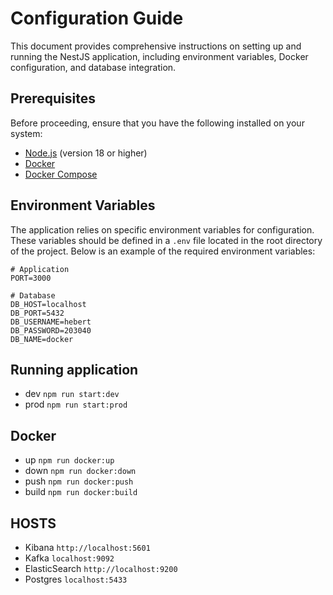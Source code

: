 # Configuration Guide

This document provides comprehensive instructions on setting up and running the NestJS application, including environment variables, Docker configuration, and database integration.

## Prerequisites

Before proceeding, ensure that you have the following installed on your system:

- [Node.js](https://nodejs.org/en/download/) (version 18 or higher)
- [Docker](https://www.docker.com/get-started)
- [Docker Compose](https://docs.docker.com/compose/install/)

## Environment Variables

The application relies on specific environment variables for configuration. These variables should be defined in a `.env` file located in the root directory of the project. Below is an example of the required environment variables:

```env
# Application
PORT=3000

# Database
DB_HOST=localhost
DB_PORT=5432
DB_USERNAME=hebert
DB_PASSWORD=203040
DB_NAME=docker
```

## Running application

- dev `npm run start:dev`
- prod `npm run start:prod`

## Docker

- up `npm run docker:up`
- down `npm run docker:down`
- push `npm run docker:push`
- build `npm run docker:build`


## HOSTS

- Kibana `http://localhost:5601`
- Kafka `localhost:9092`
- ElasticSearch `http://localhost:9200`
- Postgres `localhost:5433`
